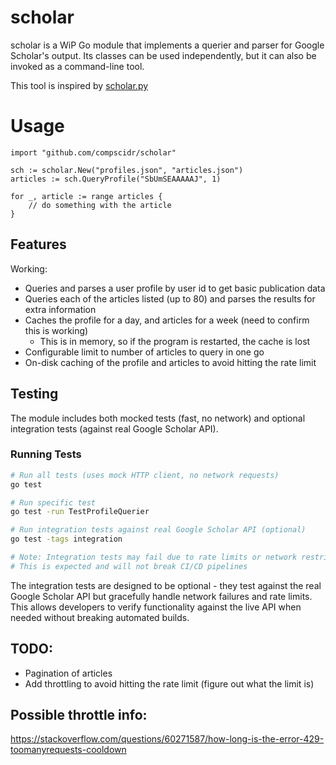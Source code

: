 # scholar
scholar is a WiP Go module that implements a querier and parser for Google Scholar's output. Its classes can be used 
independently, but it can also be invoked as a command-line tool.

This tool is inspired by [scholar.py](https://github.com/ckreibich/scholar.py)

# Usage
```
import "github.com/compscidr/scholar"

sch := scholar.New("profiles.json", "articles.json")
articles := sch.QueryProfile("SbUmSEAAAAAJ", 1)

for _, article := range articles {
	// do something with the article
}
```

## Features
Working:
* Queries and parses a user profile by user id to get basic publication data
* Queries each of the articles listed (up to 80) and parses the results for extra information
* Caches the profile for a day, and articles for a week (need to confirm this is working)
  * This is in memory, so if the program is restarted, the cache is lost
* Configurable limit to number of articles to query in one go
* On-disk caching of the profile and articles to avoid hitting the rate limit

## Testing

The module includes both mocked tests (fast, no network) and optional integration tests (against real Google Scholar API).

### Running Tests

```bash
# Run all tests (uses mock HTTP client, no network requests)
go test

# Run specific test
go test -run TestProfileQuerier

# Run integration tests against real Google Scholar API (optional)
go test -tags integration

# Note: Integration tests may fail due to rate limits or network restrictions
# This is expected and will not break CI/CD pipelines
```

The integration tests are designed to be optional - they test against the real Google Scholar API but gracefully handle network failures and rate limits. This allows developers to verify functionality against the live API when needed without breaking automated builds.

## TODO:
* Pagination of articles
* Add throttling to avoid hitting the rate limit (figure out what the limit is)

## Possible throttle info:
https://stackoverflow.com/questions/60271587/how-long-is-the-error-429-toomanyrequests-cooldown